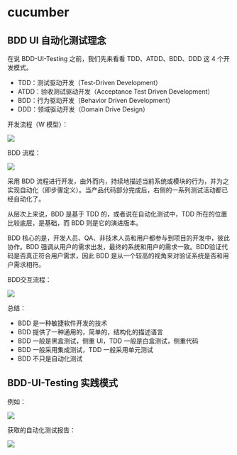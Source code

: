 # cucumber

## **BDD UI 自动化测试理念**

在说 BDD-UI-Testing 之前，我们先来看看 TDD、ATDD、BDD、DDD 这 4 个开发模式。

- TDD：测试驱动开发（Test-Driven Development）
- ATDD：验收测试驱动开发（Acceptance Test Driven Development）
- BDD：行为驱动开发（Behavior Driven Development）
- DDD：领域驱动开发（Domain Drive Design）



开发流程（W 模型）：

![](E:\Apersonal\awesome-programming-books\Notes\工具学习\assets\c047b7d7e5ab1b28b708f745730a5aa3bedfa78c.png)



BDD 流程：

![](E:\Apersonal\awesome-programming-books\Notes\工具学习\assets\3496397744d5d97a4508e5cac9e060323033bf4d.png)

采用 BDD 流程进行开发，由外而内，持续地描述当前系统或模块的行为，并为之实现自动化（即步骤定义）。当产品代码部分完成后，右侧的一系列测试活动都已经自动化了。

从层次上来说，BDD 是基于 TDD 的，或者说在自动化测试中，TDD 所在的位置比较底层，是基础，而 BDD 则是它的演进版本。

BDD 核心的是，开发人员、QA、非技术人员和用户都参与到项目的开发中，彼此协作。BDD 强调从用户的需求出发，最终的系统和用户的需求一致。BDD验证代码是否真正符合用户需求，因此 BDD 是从一个较高的视角来对验证系统是否和用户需求相符。



BDD交互流程：

![](E:\Apersonal\awesome-programming-books\Notes\工具学习\assets\7e3f6597d22ffecb7a9c7601631c75d897c2a44e.jpg)

总结：

- BDD 是一种敏捷软件开发的技术
- BDD 提供了一种通用的，简单的，结构化的描述语言
- BDD 一般是黑盒测试，侧重 UI，TDD 一般是白盒测试，侧重代码
- BDD 一般采用集成测试，TDD 一般采用单元测试
- BDD 不只是自动化测试



## **BDD-UI-Testing 实践模式**

例如：

![](E:\Apersonal\awesome-programming-books\Notes\工具学习\assets\7e8176c2bf190f781d129c65f4be89bea680ef39.jpg)



获取的自动化测试报告：

![](E:\Apersonal\awesome-programming-books\Notes\工具学习\assets\9eb308f70d58a6147887ddacb8469eaa742f0688.jpg)
























